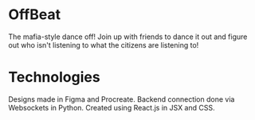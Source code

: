 # OffBeat
The mafia-style dance off! Join up with friends to dance it out and figure out who isn't listening to what the citizens are listening to! 

# Technologies 
Designs made in Figma and Procreate. Backend connection done via Websockets in Python. Created using React.js in JSX and CSS. 
